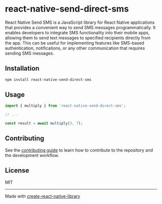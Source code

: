 # react-native-send-direct-sms

React Native Send SMS is a JavaScript library for React Native applications that provides a convenient way to send SMS messages programmatically. It enables developers to integrate SMS functionality into their mobile apps, allowing them to send text messages to specified recipients directly from the app. This can be useful for implementing features like SMS-based authentication, notifications, or any other communication that requires sending SMS messages.

## Installation

```sh
npm install react-native-send-direct-sms
```

## Usage

```js
import { multiply } from 'react-native-send-direct-sms';

// ...

const result = await multiply(3, 7);
```

## Contributing

See the [contributing guide](CONTRIBUTING.md) to learn how to contribute to the repository and the development workflow.

## License

MIT

---

Made with [create-react-native-library](https://github.com/callstack/react-native-builder-bob)
